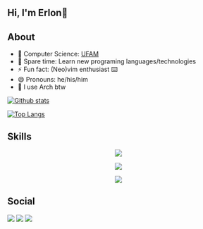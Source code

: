 
<!--
**erlonbie/erlonbie** is a ✨ _special_ ✨ repository because its `README.md` (this file) appears on your GitHub profile.

Here are some ideas to get you started:

- 🔭 I’m currently working on ...
- 🌱 I’m currently learning ...
- 👯 I’m looking to collaborate on ...
- 🤔 I’m looking for help with ...
- 💬 Ask me about ...
- 📫 How to reach me: ...
- 😄 Pronouns: ...
- ⚡ Fun fact: ...
-->
## Hi, I'm Erlon👾

## About

- 🏫 Computer Science: [UFAM](https://ufam.edu.br/)
- 🎇 Spare time: Learn new programing languages/technologies
- ⚡ Fun fact: (Neo)vim enthusiast ⌨️
- 😄 Pronouns: he/his/him
- 🐧 I use Arch btw


[![Github stats](https://github-readme-stats.vercel.app/api?username=erlonbie&theme=tokyonight&show_icons=true&hide_border=false&count_private=true&include_all_commits=true&line_height=24.5)](https://github.com/erlonbie/erlonbie#readme)

[![Top Langs](https://github-readme-stats.vercel.app/api/top-langs/?username=erlonbie&hide=css,sass,handlebars,scss,jupyter%20notebook&layout=compact&theme=tokyonight&langs_count=10)](https://github.com/erlonbie/erlonbie#readme) 



<!--<div>
  <a href="https://github.com/erlonbie">
  <img height="180em" src="https://github-readme-stats.vercel.app/api?username=erlonbie&show_icons=truek&include_all_commits=true&count_private=true&theme=ayu-mirage&hide_border=true&border_radius=0"/>
  <img height="180em" src="https://github-readme-stats.vercel.app/api/top-langs/?username=erlonbie&hide=jupyter%20notebook&layout=compact&theme=ayu-mirage&hide_border=true&border_radius=0&langs_count=10"/>
</div> -->

## Skills

<p align="center">
  <a href="https://skillicons.dev">
    <img src="https://skillicons.dev/icons?i=bash,c,cpp,rust,java,python,lua,js,css,html,php" />
  </a>
</p>
<p align="center">
  <a href="https://skillicons.dev">
    <img src="https://skillicons.dev/icons?i=postgres,mysql,sqlite,react,nodejs,docker,gcp,cmake,git,github" />
  </a>
</p>
<p align="center">
  <a href="https://skillicons.dev">
    <img src="https://skillicons.dev/icons?i=vim,neovim,latex,linux,md,androidstudio" />
  </a>
</p>      

<!--
<div style="display: inline_block"><br>
  <img align="center" alt="Erlon-Bash" height="30" width="40" src="https://cdn.jsdelivr.net/gh/devicons/devicon/icons/bash/bash-original.svg">
  <img align="center" alt="Erlon-Vim" height="30" width="40" src="https://cdn.jsdelivr.net/gh/devicons/devicon/icons/vim/vim-original.svg">
  <img align="center" alt="Erlon-Linux" height="30" width="40" src="https://cdn.jsdelivr.net/gh/devicons/devicon/icons/linux/linux-original.svg">
  <img align="center" alt="Erlon-C" height="30" width="40" src="https://cdn.jsdelivr.net/gh/devicons/devicon/icons/c/c-original.svg">
  <img align="center" alt="Erlon-CPP" height="30" width="40" src="https://cdn.jsdelivr.net/gh/devicons/devicon/icons/cplusplus/cplusplus-original.svg">
  <img align="center" alt="Erlon-Rust" height="30" width="40" src="https://cdn.jsdelivr.net/gh/devicons/devicon/icons/rust/rust-plain.svg">
  <img align="center" alt="Erlon-OpenGL" height="30" width="40" src="https://cdn.jsdelivr.net/gh/devicons/devicon/icons/opengl/opengl-original.svg">
  <img align="center" alt="Erlon-Python" height="30" width="40" src="https://raw.githubusercontent.com/devicons/devicon/master/icons/python/python-original.svg">
  <img align="center" alt="Erlon-Js" height="30" width="40" src="https://raw.githubusercontent.com/devicons/devicon/master/icons/javascript/javascript-plain.svg">
  <img align="center" alt="Erlon-Nodejs" height="30" width="40" src="https://cdn.jsdelivr.net/gh/devicons/devicon/icons/nodejs/nodejs-original.svg">
  <img align="center" alt="Erlon-React" height="30" width="40" src="https://raw.githubusercontent.com/devicons/devicon/master/icons/react/react-original.svg">
  <img align="center" alt="Erlon-HTML" height="30" width="40" src="https://raw.githubusercontent.com/devicons/devicon/master/icons/html5/html5-original.svg">
  <img align="center" alt="Erlon-CSS" height="30" width="40" src="https://raw.githubusercontent.com/devicons/devicon/master/icons/css3/css3-original.svg">
  <img align="center" alt="Erlon-Docker" height="30" width="40" src="https://cdn.jsdelivr.net/gh/devicons/devicon/icons/docker/docker-original.svg">
  <img align="center" alt="Erlon-Java" height="30" width="40" src="https://cdn.jsdelivr.net/gh/devicons/devicon/icons/java/java-original.svg">
  <img align="center" alt="Erlon-Android" height="30" width="40" src="https://cdn.jsdelivr.net/gh/devicons/devicon/icons/android/android-original.svg">
  <img align="center" alt="Erlon-Mysql" height="30" width="40" src="https://cdn.jsdelivr.net/gh/devicons/devicon/icons/mysql/mysql-original-wordmark.svg">
  <img align="center" alt="Erlon-Postgres" height="30" width="40" src="https://cdn.jsdelivr.net/gh/devicons/devicon/icons/postgresql/postgresql-original-wordmark.svg">
  <img align="center" alt="Erlon-Haskell" height="30" width="40" src="https://cdn.jsdelivr.net/gh/devicons/devicon/icons/haskell/haskell-original.svg">
</div>
-->



## Social

<div> 
  <a href="https://instagram.com/erlonbie" target="_blank"><img src="https://img.shields.io/badge/-Instagram-%23E4405F?style=for-the-badge&logo=instagram&logoColor=white" target="_blank"></a>
   <a href="https://twitter.com/erlonbie" target="_blank"><img src="https://img.shields.io/badge/Twitter-1DA1F2?style=for-the-badge&logo=twitter&logoColor=white" target="_blank"></a>
  <a href="https://www.linkedin.com/in/erlon-bié-096675104" target="_blank"><img src="https://img.shields.io/badge/-LinkedIn-%230077B5?style=for-the-badge&logo=linkedin&logoColor=white" target="_blank"></a> 
 
</div>
